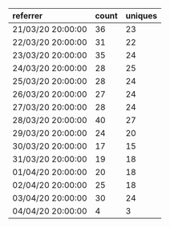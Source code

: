 | referrer          | count | uniques |
| :---------------- | :---- | :------ |
| 21/03/20 20:00:00 | 36    | 23      |
| 22/03/20 20:00:00 | 31    | 22      |
| 23/03/20 20:00:00 | 35    | 24      |
| 24/03/20 20:00:00 | 28    | 25      |
| 25/03/20 20:00:00 | 28    | 24      |
| 26/03/20 20:00:00 | 27    | 24      |
| 27/03/20 20:00:00 | 28    | 24      |
| 28/03/20 20:00:00 | 40    | 27      |
| 29/03/20 20:00:00 | 24    | 20      |
| 30/03/20 20:00:00 | 17    | 15      |
| 31/03/20 20:00:00 | 19    | 18      |
| 01/04/20 20:00:00 | 20    | 18      |
| 02/04/20 20:00:00 | 25    | 18      |
| 03/04/20 20:00:00 | 30    | 24      |
| 04/04/20 20:00:00 | 4     | 3       |